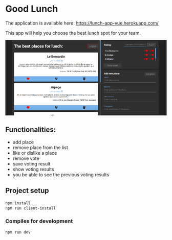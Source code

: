# Good Lunch
The application is available here: https://lunch-app-vue.herokuapp.com/

This app will help you choose the best lunch spot for your team.

![Photo](screen.png)

## Functionalities:

- add place
- remove place from the list
- like or dislike a place
- remove vote
- save voting result
- show voting results
- you be able to see the previous voting results

## Project setup
```
npm install
npm run client-install
```

### Compiles for development
```
npm run dev
```
